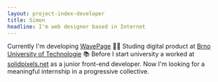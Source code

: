 ```yaml
---
layout: project-index-developer
title: Simon
headline: I'm web designer based in Internet
---
```


Currently I'm developing [WavePage](https://wavepage.app/) 👋🏼 Studing digital product at [Brno University of Technologie](https://www.vutbr.cz/en/) 📚 Before I start university a worked at [solidpixels.net](https://www.solidpixels.net/en) as a junior front-end developer. Now I'm looking for a meaningful internship in a progressive collective.

<!-- My work enviroment is combination of smart tools: -->

<!-- Frond-end

- Javascript, write a lot of project in vanila JS
- (html, css) I know perfectly concepts base stones of UI development
- Tailwindcss, My styling solution
- React.js, wavepage is react app

Enviroment

- VS Code
- Fish CLI
- Hyper
- Yarn
- Webpack

Documentation

- Dropbox papers
- Notion

Comunication

- Slack
- Discord
- Twitter -->

